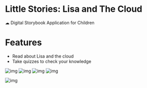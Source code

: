 # Little Stories: Lisa and The Cloud

☁ Digital Storybook Application for Children

# Features
- Read about Lisa and the cloud
- Take quizzes to check your knowledge

![img](https://i.imgur.com/rufDZjNl.png)
![img](https://i.imgur.com/xGlP7mBl.png)
![img](https://i.imgur.com/7KLjj0Nl.png)
![img](https://i.imgur.com/Q9plcMSl.png)

![img](https://media.giphy.com/media/JqDZfJPttnCeCyFM9y/giphy.gif)

